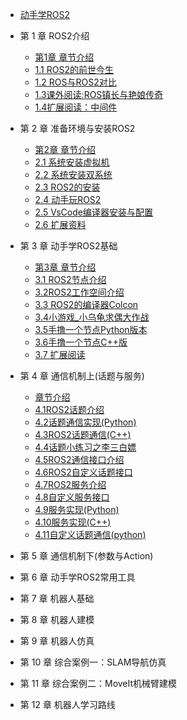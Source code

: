 - [动手学ROS2](README.md)


- 第 1 章 ROS2介绍
  - [第1章 章节介绍](chapt1/章节介绍.md)
  - [1.1 ROS2的前世今生](chapt1/1.1ROS2的前世今生.md) 
  - [1.2 ROS与ROS2对比](chapt1/1.2ROS与ROS2对比.md) 
  - [1.3课外阅读:ROS镇长与艳娘传奇](chapt1/1.3课外阅读_ROS镇长与艳娘传奇.md)  
  - [1.4扩展阅读：中间件](chapt1/1.4扩展阅读_中间件.md) 

- 第 2 章 准备环境与安装ROS2 
  - [第2章 章节介绍](chapt2/章节介绍.md) 
  - [2.1 系统安装虚拟机](chapt2/2.1系统安装_虚拟机版本.md)  
  - [2.2 系统安装双系统](chapt2/2.2系统安装_双系统.md) 
  - [2.3 ROS2的安装](chapt2/2.3ROS2的安装.md) 
  - [2.4 动手玩ROS2](chapt2/2.4动手玩ROS2.md)  
  - [2.5 VsCode编译器安装与配置](chapt2/2.5VsCode编译器安装与配置.md) 
  - [2.6 扩展资料](chapt2/2.6扩展资料.md) 

- 第 3 章 动手学ROS2基础
  - [第3章 章节介绍](chapt3/章节介绍.md) 
  - [3.1 ROS2节点介绍](chapt3/3.1ROS2节点介绍.md)
  - [3.2ROS2工作空间介绍](chapt3/3.2ROS2工作空间介绍.md)
  - [3.3 ROS2的编译器Colcon](chapt3/3.3ROS2的编译器Colcon.md)
  - [3.4小游戏_小乌龟求偶大作战](chapt3/3.4小游戏_小乌龟求偶大作战.md) 
  - [3.5手撸一个节点Python版本](chapt3/3.5手撸一个节点Python版本.md) 
  - [3.6手撸一个节点C++版](chapt3/3.6手撸一个节点C++版.md) 
  - [3.7 扩展阅读](chapt3/3.7扩展阅读.md) 
  
- 第 4 章 通信机制上(话题与服务)
  - [章节介绍](chapt4/章节介绍.md) 
  - [4.1ROS2话题介绍](chapt4/4.1ROS2话题介绍.md) 
  - [4.2话题通信实现(Python)](chapt4/4.2话题通信实现(Python).md) 
  - [4.3ROS2话题通信(C++)](chapt4/4.3ROS2话题通信(C++).md) 
  - [4.4话题小练习之李三白嫖](chapt4/4.4话题小练习-李三白嫖.md) 
  - [4.5ROS2通信接口介绍](chapt4/4.5ROS2通信接口介绍.md) 
  - [4.6ROS2自定义话题接口](chapt4/4.6ROS2自定义话题接口.md) 
  - [4.7ROS2服务介绍](chapt4/4.7ROS2服务介绍.md) 
  - [4.8自定义服务接口](chapt4/4.8自定义服务接口.md) 
  - [4.9服务实现(Python)](chapt4/4.9服务实现(Python).md) 
  - [4.10服务实现(C++)](chapt4/4.10服务实现(C++).md) 
  - [4.11自定义话题通信(python)](chapt4/4.11自定义话题通信(python).md) 
  
- 第 5 章 通信机制下(参数与Action)

- 第 6 章 动手学ROS2常用工具

- 第 7 章 机器人基础

- 第 8 章 机器人建模

- 第 9 章 机器人仿真

- 第 10 章 综合案例一：SLAM导航仿真

- 第 11 章 综合案例二：MoveIt机械臂建模

- 第 12 章 机器人学习路线

